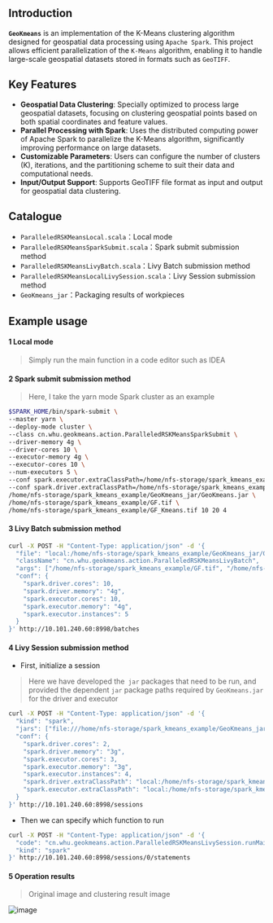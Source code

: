 ## Introduction

**`GeoKmeans`** is an implementation of the K-Means clustering algorithm designed for geospatial data processing using `Apache Spark`. This project allows efficient parallelization of the `K-Means` algorithm, enabling it to handle large-scale geospatial datasets stored in formats such as `GeoTIFF`.

## Key Features

- **Geospatial Data Clustering**: Specially optimized to process large geospatial datasets, focusing on clustering geospatial points based on both spatial coordinates and feature values.
- **Parallel Processing with Spark**: Uses the distributed computing power of Apache Spark to parallelize the K-Means algorithm, significantly improving performance on large datasets.
- **Customizable Parameters**: Users can configure the number of clusters (K), iterations, and the partitioning scheme to suit their data and computational needs.
- **Input/Output Support**: Supports GeoTIFF file format as input and output for geospatial data clustering.

## Catalogue

- `ParalleledRSKMeansLocal.scala`：Local mode
- `ParalleledRSKMeansSparkSubmit.scala`：Spark submit submission method
- `ParalleledRSKMeansLivyBatch.scala`：Livy Batch submission method
- `ParalleledRSKMeansLocalLivySession.scala`：Livy Session submission method
- `GeoKmeans_jar`：Packaging results of workpieces

## Example usage

#### 1  Local mode

> Simply run the main function in a code editor such as IDEA

#### 2 Spark submit submission method

> Here, I take the yarn mode Spark cluster as an example

```bash
$SPARK_HOME/bin/spark-submit \
--master yarn \
--deploy-mode cluster \
--class cn.whu.geokmeans.action.ParalleledRSKMeansSparkSubmit \
--driver-memory 4g \
--driver-cores 10 \
--executor-memory 4g \
--executor-cores 10 \
--num-executors 5 \
--conf spark.executor.extraClassPath=/home/nfs-storage/spark_kmeans_example/GeoKmeans_jar/* \
--conf spark.driver.extraClassPath=/home/nfs-storage/spark_kmeans_example/GeoKmeans_jar/* \
/home/nfs-storage/spark_kmeans_example/GeoKmeans_jar/GeoKmeans.jar \
/home/nfs-storage/spark_kmeans_example/GF.tif \
/home/nfs-storage/spark_kmeans_example/GF_Kmeans.tif 10 20 4
```

#### 3 Livy Batch submission method

```bash
curl -X POST -H "Content-Type: application/json" -d '{
  "file": "local:/home/nfs-storage/spark_kmeans_example/GeoKmeans_jar/GeoKmeans.jar",
  "className": "cn.whu.geokmeans.action.ParalleledRSKMeansLivyBatch",
  "args": ["/home/nfs-storage/spark_kmeans_example/GF.tif", "/home/nfs-storage/spark_kmeans_example/GF_Kmeans.tif", "10", "20", "4"],
  "conf": {
    "spark.driver.cores": 10,
    "spark.driver.memory": "4g",
    "spark.executor.cores": 10,
    "spark.executor.memory": "4g",
    "spark.executor.instances": 5
  }
}' http://10.101.240.60:8998/batches
```

#### 4 Livy Session submission method

- First, initialize a session

> Here we have developed the` jar` packages that need to be run, and provided the dependent `jar` package paths required by `GeoKmeans.jar` for the driver and executor

```bash
curl -X POST -H "Content-Type: application/json" -d '{
  "kind": "spark",
  "jars": ["file:///home/nfs-storage/spark_kmeans_example/GeoKmeans_jar/GeoKmeans.jar"],
  "conf": {
    "spark.driver.cores": 2,
    "spark.driver.memory": "3g",
    "spark.executor.cores": 3,
    "spark.executor.memory": "3g",
    "spark.executor.instances": 4,
    "spark.driver.extraClassPath": "local:/home/nfs-storage/spark_kmeans_example/GeoKmeans_jar/*",
    "spark.executor.extraClassPath": "local:/home/nfs-storage/spark_kmeans_example/GeoKmeans_jar/*"
  }
}' http://10.101.240.60:8998/sessions
```

- Then we can specify which function to run

```bash
curl -X POST -H "Content-Type: application/json" -d '{
  "code": "cn.whu.geokmeans.action.ParalleledRSKMeansLivySession.runMain(sc, Array(\"/home/nfs-storage/spark_kmeans_example/GF.tif\", \"/home/nfs-storage/spark_kmeans_example/GF_Kmeans.tif\", \"10\", \"20\", \"4\"))",
  "kind": "spark"
}' http://10.101.240.60:8998/sessions/0/statements
```

#### 5 Operation results

> Original image and clustering result image

![image](https://cdn.jsdelivr.net/gh/binwenwu/picgo_demo/img/image.webp)
